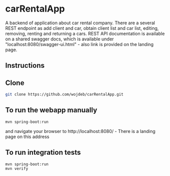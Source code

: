 # carRentalApp

A backend of application about car rental company. There are a several REST endpoint as add client and car, obtain client list and car list, editing, removing, renting and returning a cars. 
REST API documentation is available on a shared swagger docs, which is available under "localhost:8080/swagger-ui.html" - also link is provided on the landing page.

## Instructions
Clone
--------

```sh
git clone https://github.com/wojdeb/carRentalApp.git
```

## To run the webapp manually

```
mvn spring-boot:run
```

and navigate your browser to  http://localhost:8080/ - There is a landing page on this address

## To run integration tests

```
mvn spring-boot:run
mvn verify
```
